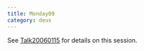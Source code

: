 ```yaml
---
title: Monday09
category: deus
---
```

See [Talk20060115](talk-20060115) for details on this session.
